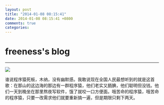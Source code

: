 ```yaml
---
layout: post
title: "2014-01-08 08:15:41"
date: 2014-01-08 08:15:41 +0800
comments: true
categories: 
---
```


# freeness's blog

----------

![](http://okqmqrbgo.bkt.clouddn.com/201401080815411.jpg)

>
谁说程序猿死板，木纳，没有幽默感。我敢说现在全国人民最想听到的就是这首歌：在那山的这边海的那边有一群程序猿，他们老实又胹腆，他们聪明但没钱。他们一天到晚坐在那里熬夜写软件，饿了就咬一口方便面。哦苦命的程序猿，哦苦命的程序猿，只要一改需求他们就要重新搞一遍，但是期限只剩下两天。